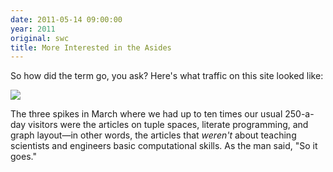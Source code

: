 ```yaml
---
date: 2011-05-14 09:00:00
year: 2011
original: swc
title: More Interested in the Asides
---
```

<p>So how did the term go, you ask?  Here's what traffic on this site looked like:</p>
<p><img src="{{site.github.url}}/files/2011/05/temp.png" /></p>
<p>The three spikes in March where we had up to ten times our usual 250-a-day visitors were the articles on tuple spaces, literate programming, and graph layout&mdash;in other words, the articles that <em>weren't</em> about teaching scientists and engineers basic computational skills. As the man said, "So it goes."</p>
